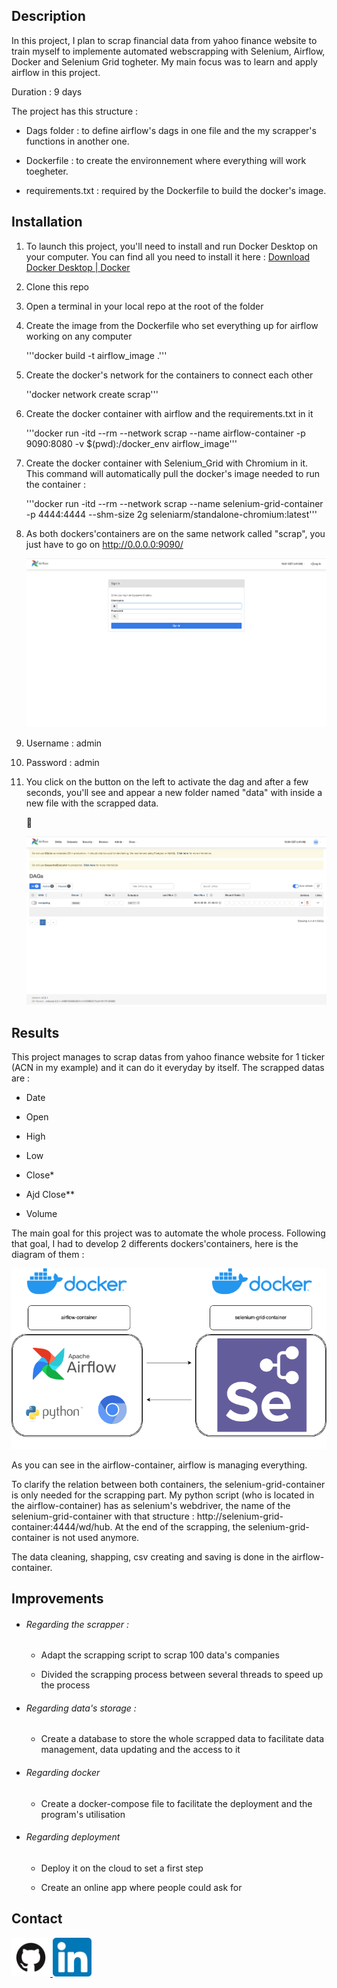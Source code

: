 ## Description

In this project, I plan to scrap financial data from yahoo finance website to train myself to implemente automated webscrapping with Selenium, Airflow, Docker and Selenium Grid togheter. My main focus was to learn and apply airflow in this project.



Duration : 9 days



The project has this structure :

- Dags folder : to define airflow's dags in one file and the my scrapper's functions in another one.

- Dockerfile : to create the environnement where everything will work toegheter.

- requirements.txt : required by the Dockerfile to build the docker's image.



## Installation

1. To launch this project, you'll need to install and run Docker Desktop on your computer. You can find all you need to install it here : [Download Docker Desktop | Docker](https://www.docker.com/products/docker-desktop/)

2. Clone this repo

3. Open a terminal in your local repo at the root of the folder

4. Create the image from the Dockerfile who set everything up for airflow working on any computer 
   
   '''docker build -t airflow_image .'''

5. Create the docker's network for the containers to connect each other
   
   ''docker network create scrap'''

6. Create the docker container with airflow and the requirements.txt in it 
   
   '''docker run -itd --rm --network scrap --name airflow-container -p 9090:8080 -v $(pwd):/docker_env airflow_image'''

7. Create the docker container with Selenium_Grid with Chromium in it. This command will automatically pull the docker's image needed to run the container :
   
   '''docker run -itd --rm --network scrap --name selenium-grid-container -p 4444:4444 --shm-size 2g seleniarm/standalone-chromium:latest'''

8. As both dockers'containers are on the same network called "scrap", you just have to go on http://0.0.0.0:9090/
   
   
   
   ![Airflow_Login.png](./img/Airflow_Login.png)

9. Username : admin

10. Password : admin

11. You click on the button on the left to activate the dag and after a few seconds, you'll see and appear a new folder named "data" with inside a new file with the scrapped data.
    
    
    
    ![Airflow_Dag_Page.png](img/Airflow_Dag_Page.png)
    
    

## Results

This project manages to scrap datas from yahoo finance website for 1 ticker (ACN in my example) and it can do it everyday by itself. The scrapped datas are :

- Date

- Open

- High

- Low

- Close*

- Ajd Close**

- Volume

The main goal for this project was to automate the whole process. Following that goal, I had to develop 2 differents dockers'containers, here is the diagram of them :



![Main_diag_airlfow.png](img/Main_diag_airflow.png)

As you can see in the airflow-container, airflow is managing everything.

To clarify the relation between both containers, the selenium-grid-container is only needed for the scrapping part. My python script (who is located in the airflow-container) has as selenium's webdriver, the name of the selenium-grid-container with that structure : http://selenium-grid-container:4444/wd/hub. At the end of the scrapping, the selenium-grid-container is not used anymore.

The data cleaning, shapping, csv creating and saving is done in the airflow-container.

## Improvements

- ###### Regarding the scrapper :
  
  - Adapt the scrapping script to scrap 100 data's companies
  
  - Divided the scrapping process between several threads to speed up the process

- ###### Regarding data's storage :
  
  - Create a database to store the whole scrapped data to facilitate data management, data updating and the access to it

- ###### Regarding docker
  
  - Create a docker-compose file to facilitate the deployment and the program's utilisation

- ###### Regarding deployment
  
  - Deploy it on the cloud to set a first step 
  
  - Create an online app where people could ask for



## Contact

<div>
<a href="https://github.com/vdbromain">
  <img title="" src="img/GitHub-logo.png" alt="GitHub-logo.png" width="62">
</a>
<a href="https://www.linkedin.com/in/vdbromain/">
  <img title="" src="img/linked-in-logo.png" alt="linked-in-logo.png" width="62">
</a>
</div>


